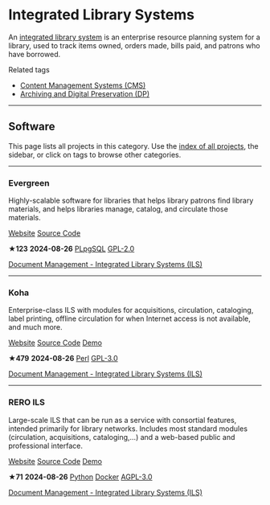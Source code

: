 # Integrated Library Systems

An [integrated library system](https://en.wikipedia.org/wiki/Integrated_library_system) is an enterprise resource planning system for a library, used to track items owned, orders made, bills paid, and patrons who have borrowed.

Related tags

* [Content Management Systems (CMS)](https://awesome-selfhosted.net/tags/content-management-systems-cms.html)
* [Archiving and Digital Preservation (DP)](https://awesome-selfhosted.net/tags/archiving-and-digital-preservation-dp.html)

---

## Software

This page lists all projects in this category. Use the [index of all projects](https://awesome-selfhosted.net/index.html), the sidebar, or click on  tags to browse other categories.

---

### Evergreen

Highly-scalable software for libraries that helps library patrons find library materials, and helps libraries manage, catalog, and circulate those materials.

[ Website](https://evergreen-ils.org/) [ Source Code](https://github.com/evergreen-library-system/Evergreen)

**★123**  **2024-08-26** [ PLpgSQL](https://awesome-selfhosted.net/platforms/plpgsql.html) [ GPL-2.0](https://awesome-selfhosted.net/index.html#list-of-licenses)

[ Document Management - Integrated Library Systems (ILS)](https://awesome-selfhosted.net/tags/document-management---integrated-library-systems-ils.html)

---

### Koha

Enterprise-class ILS with modules for acquisitions, circulation, cataloging, label printing, offline circulation for when Internet access is not available, and much more.

[ Website](https://koha-community.org/) [ Source Code](https://github.com/Koha-Community/Koha) [ Demo](https://koha-community.org/demo/)

**★479**  **2024-08-26** [ Perl](https://awesome-selfhosted.net/platforms/perl.html) [ GPL-3.0](https://awesome-selfhosted.net/index.html#list-of-licenses)

[ Document Management - Integrated Library Systems (ILS)](https://awesome-selfhosted.net/tags/document-management---integrated-library-systems-ils.html)

---

### RERO ILS

Large-scale ILS that can be run as a service with consortial features, intended primarily for library networks. Includes most standard modules (circulation, acquisitions, cataloging,…) and a web-based public and professional interface.

[ Website](https://rero21.ch/) [ Source Code](https://github.com/rero/rero-ils) [ Demo](https://ils.test.rero.ch/)

**★71**  **2024-08-26** [ Python](https://awesome-selfhosted.net/platforms/python.html) [ Docker](https://awesome-selfhosted.net/platforms/docker.html) [ AGPL-3.0](https://awesome-selfhosted.net/index.html#list-of-licenses)

[ Document Management - Integrated Library Systems (ILS)](https://awesome-selfhosted.net/tags/document-management---integrated-library-systems-ils.html)

